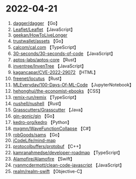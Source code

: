 # 2022-04-21

1. [dagger/dagger](https://github.com/dagger/dagger) 【Go】
2. [Leaflet/Leaflet](https://github.com/Leaflet/Leaflet) 【JavaScript】
3. [geekan/HowToLiveLonger](https://github.com/geekan/HowToLiveLonger) 
4. [trustwallet/assets](https://github.com/trustwallet/assets) 【Go】
5. [calcom/cal.com](https://github.com/calcom/cal.com) 【TypeScript】
6. [30-seconds/30-seconds-of-code](https://github.com/30-seconds/30-seconds-of-code) 【JavaScript】
7. [aptos-labs/aptos-core](https://github.com/aptos-labs/aptos-core) 【Rust】
8. [inventree/InvenTree](https://github.com/inventree/InvenTree) 【JavaScript】
9. [kagancapar/CVE-2022-29072](https://github.com/kagancapar/CVE-2022-29072) 【HTML】
10. [freenet/locutus](https://github.com/freenet/locutus) 【Rust】
11. [MLEveryday/100-Days-Of-ML-Code](https://github.com/MLEveryday/100-Days-Of-ML-Code) 【JupyterNotebook】
12. [hehonghui/the-economist-ebooks](https://github.com/hehonghui/the-economist-ebooks) 【CSS】
13. [remix-run/remix](https://github.com/remix-run/remix) 【TypeScript】
14. [nushell/nushell](https://github.com/nushell/nushell) 【Rust】
15. [Grasscutters/Grasscutter](https://github.com/Grasscutters/Grasscutter) 【Java】
16. [gin-gonic/gin](https://github.com/gin-gonic/gin) 【Go】
17. [kedro-org/kedro](https://github.com/kedro-org/kedro) 【Python】
18. [mxgmn/WaveFunctionCollapse](https://github.com/mxgmn/WaveFunctionCollapse) 【C#】
19. [robGoods/sams](https://github.com/robGoods/sams) 【Go】
20. [jCodeLife/mind-map](https://github.com/jCodeLife/mind-map) 
21. [protocolbuffers/protobuf](https://github.com/protocolbuffers/protobuf) 【C++】
22. [kamranahmedse/developer-roadmap](https://github.com/kamranahmedse/developer-roadmap) 【TypeScript】
23. [Alamofire/Alamofire](https://github.com/Alamofire/Alamofire) 【Swift】
24. [ryanmcdermott/clean-code-javascript](https://github.com/ryanmcdermott/clean-code-javascript) 【JavaScript】
25. [realm/realm-swift](https://github.com/realm/realm-swift) 【Objective-C】
